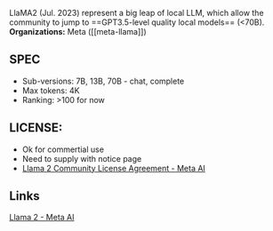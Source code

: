 LlaMA2 (Jul. 2023) represent a big leap of local LLM, which allow the community to jump to ==GPT3.5-level quality local models== (<70B).
**Organizations:** Meta ([[meta-llama]])
## SPEC
- Sub-versions: 7B, 13B, 70B - chat, complete
- Max tokens: 4K
- Ranking: >100 for now
## LICENSE: 
- Ok for commertial use
- Need to supply with notice page
- [Llama 2 Community License Agreement - Meta AI](https://ai.meta.com/llama/license/)
## Links
[Llama 2 - Meta AI](https://ai.meta.com/llama/)
